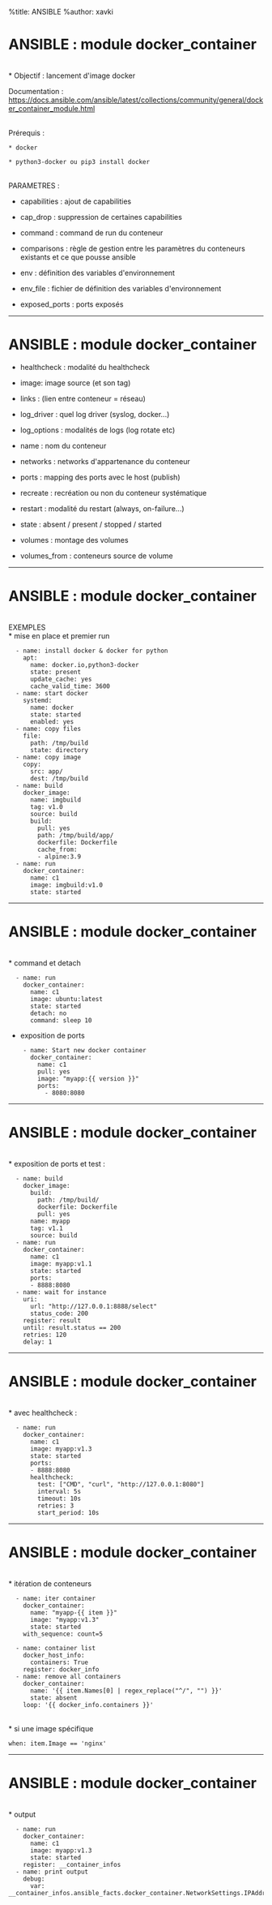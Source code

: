 %title: ANSIBLE
%author: xavki


# ANSIBLE : module docker_container


<br>
* Objectif : lancement d'image docker

Documentation :
https://docs.ansible.com/ansible/latest/collections/community/general/docker_container_module.html

<br>
Prérequis :

	* docker

	* python3-docker ou pip3 install docker

<br>
PARAMETRES :

* capabilities : ajout de capabilities

* cap_drop : suppression de certaines capabilities

* command : command de run du conteneur

* comparisons : règle de gestion entre les paramètres du conteneurs existants et ce que pousse ansible

* env : définition des variables d'environnement

* env_file : fichier de définition des variables d'environnement

* exposed_ports : ports exposés

----------------------------------------------------------------

# ANSIBLE : module docker_container


* healthcheck : modalité du healthcheck

* image: image source (et son tag)

* links : (lien entre conteneur = réseau)

* log_driver : quel log driver (syslog, docker...)

* log_options : modalités de logs (log rotate etc)

* name : nom du conteneur

* networks : networks d'appartenance du conteneur

* ports : mapping des ports avec le host (publish)

* recreate : recréation ou non du conteneur systématique

* restart : modalité du restart (always, on-failure...)

* state : absent / present / stopped / started

* volumes : montage des volumes

* volumes_from : conteneurs source de volume

----------------------------------------------------------------

# ANSIBLE : module docker_container


<br>
EXEMPLES

<br>
* mise en place et premier run

```
  - name: install docker & docker for python
    apt:
      name: docker.io,python3-docker
      state: present
      update_cache: yes
      cache_valid_time: 3600
  - name: start docker
    systemd:
      name: docker
      state: started
      enabled: yes
  - name: copy files
    file:
      path: /tmp/build
      state: directory
  - name: copy image
    copy:
      src: app/
      dest: /tmp/build
  - name: build
    docker_image:
      name: imgbuild
      tag: v1.0
      source: build
      build:
        pull: yes
        path: /tmp/build/app/
        dockerfile: Dockerfile
        cache_from:
        - alpine:3.9
  - name: run
    docker_container:
      name: c1
      image: imgbuild:v1.0
      state: started
```

----------------------------------------------------------------

# ANSIBLE : module docker_container


<br>
* command et detach

```
  - name: run
    docker_container:
      name: c1
      image: ubuntu:latest
      state: started
      detach: no
      command: sleep 10
```

* exposition de ports

```
    - name: Start new docker container
      docker_container:
        name: c1
        pull: yes
        image: "myapp:{{ version }}"
        ports:
          - 8080:8080
```

----------------------------------------------------------------

# ANSIBLE : module docker_container


<br>
* exposition de ports et test :

```
  - name: build
    docker_image:
      build:
        path: /tmp/build/
        dockerfile: Dockerfile
        pull: yes
      name: myapp
      tag: v1.1
      source: build
  - name: run
    docker_container:
      name: c1
      image: myapp:v1.1
      state: started
      ports:
      - 8888:8080
  - name: wait for instance
    uri:
      url: "http://127.0.0.1:8888/select"
      status_code: 200
    register: result
    until: result.status == 200
    retries: 120
    delay: 1
```


----------------------------------------------------------------

# ANSIBLE : module docker_container


<br>
* avec healthcheck :

```
  - name: run
    docker_container:
      name: c1
      image: myapp:v1.3
      state: started
      ports:
      - 8888:8080
      healthcheck:
        test: ["CMD", "curl", "http://127.0.0.1:8080"]
        interval: 5s
        timeout: 10s
        retries: 3
        start_period: 10s
```

----------------------------------------------------------------

# ANSIBLE : module docker_container

<br>
* itération de conteneurs

```
  - name: iter container
    docker_container:
      name: "myapp-{{ item }}"
      image: "myapp:v1.3"
      state: started
    with_sequence: count=5
```

```
  - name: container list
    docker_host_info:
      containers: True
    register: docker_info
  - name: remove all containers
    docker_container:
      name: '{{ item.Names[0] | regex_replace("^/", "") }}'
      state: absent
    loop: '{{ docker_info.containers }}'
```

<br>
* si une image spécifique

```
when: item.Image == 'nginx'
```

----------------------------------------------------------------

# ANSIBLE : module docker_container

<br>
* output

```
  - name: run
    docker_container:
      name: c1
      image: myapp:v1.3
      state: started
    register: __container_infos
  - name: print output
    debug:
      var: __container_infos.ansible_facts.docker_container.NetworkSettings.IPAddress
```
